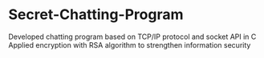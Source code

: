 # Secret-Chatting-Program

Developed chatting program based on TCP/IP protocol and socket API in C
Applied encryption with RSA algorithm to strengthen information security
